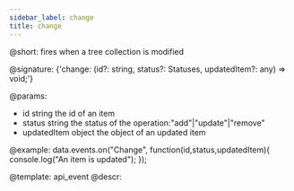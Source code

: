```yaml
---
sidebar_label: change
title: change
---          
```


@short: fires when a tree collection is modified

@signature: {'change: (id?: string, status?: Statuses, updatedItem?: any) => void;'}
	
@params:
- id				string		the id of an item
- status			string 		the status of the operation:"add"|"update"|"remove"
- updatedItem		object		the object of an updated item		

@example:
data.events.on("Change", function(id,status,updatedItem){
	console.log("An item is updated");
});

@template:	api_event
@descr:


